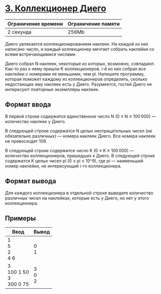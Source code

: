 # [3. Коллекционер Диего](https://contest.yandex.ru/contest/45469/problems/3/ "Ссылка на сайт с задачей")
| Ограничение времени | Ограничение памяти |
| -|-|
| 2 секунда | 256Mb |

Диего увлекается коллекционированием наклеек. На каждой из них написано число, и каждый коллекционер мечтает собрать наклейки со всеми встречающимися числами.

Диего собрал N наклеек, некоторые из которых, возможно, совпадают. Как-то раз к нему пришли K коллекционеров. i-й из них собрал все наклейки с номерами не меньшими, чем pi. Напишите программу, которая поможет каждому из коллекционеров определить, сколько недостающих ему наклеек есть у Диего. Разумеется, гостей Диего не интересуют повторные экземпляры наклеек.

## Формат ввода

В первой строке содержится единственное число N (0 ≤ N ≤ 100 000) — количество наклеек у Диего.

В следующей строке содержатся N целых неотрицательных чисел (не обязательно различных) — номера наклеек Диего. Все номера наклеек не превосходят 109.

В следующей строке содержится число K (0 ≤ K ≤ 100 000) — количество коллекционеров, пришедших к Диего. В следующей строке содержатся K целых чисел pi (0 ≤ pi ≤ 10^9), где pi — наименьший номер наклейки, не интересующий i-го коллекционера.

## Формат вывода

Для каждого коллекционера в отдельной строке выведите количество различных чисел на наклейках, которые есть у Диего, но нет у этого коллекционера.

## Примеры

| Ввод | Вывод |
| -|-|
| 1</br>5</br>2</br>4 6 | 0</br>1 |
| 3</br>100 1 50</br>3</br>300 0 75 | 3</br>0</br>2 |
